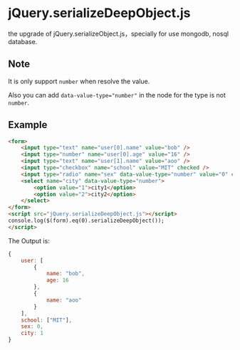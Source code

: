 # jQuery.serializeDeepObject.js

the upgrade of jQuery.serializeObject.js，specially for use mongodb, nosql database.

## Note

It is only support `number` when resolve the value.

Also you can add `data-value-type="number"` in the node for the type is not `number`.

## Example

``` html
<form>
    <input type="text" name="user[0].name" value="bob" />
    <input type="number" name="user[0].age" value="16" />
    <input type="text" name="user[1].name" value="aoo" />
    <input type="checkbox" name="school" value="MIT" checked /> 
    <input type="radio" name="sex" data-value-type="number" value="0" checked />
    <select name="city" data-value-type="number">
        <option value="1">city1</option>
        <option value="2">city2</option>
    </select>
</form>
<script src="jQuery.serializeDeepObject.js"></script>
console.log($(form).eq(0).serializeDeepObject());
</script>
```

The Output is:

``` js
{
    user: [
        {
            name: "bob",
            age: 16
        },
        {
            name: "aoo"
        }
    ],
    school: ["MIT"],
    sex: 0,
    city: 1
}
```
